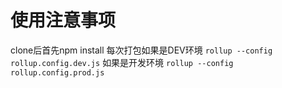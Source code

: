 使用注意事项
===
clone后首先npm install
每次打包如果是DEV环境
``
  rollup --config rollup.config.dev.js
``
如果是开发环境
``
  rollup --config rollup.config.prod.js
``
